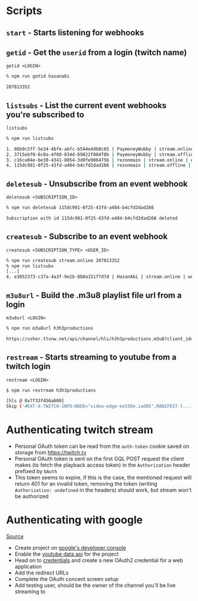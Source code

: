 # Scripts

## `start` - Starts listening for webhooks

## `getid` - Get the `userid` from a login (twitch name)

`getid <LOGIN>`

```bash
% npm run getid hasanabi

207813352
```

## `listsubs` - List the current event webhooks you're subscribed to

`listsubs`

```bash
% npm run listsubs

1. 06b9c5ff-5e34-4bfe-abfc-b544e4db8c65 | PaymoneyWubby | stream.online | enabled
2. 3715ebf0-6c0a-4f00-834d-69822f084f8b | PaymoneyWubby | stream.offline | enabled
3. c16ca04e-be30-4341-8054-3d0fe9064756 | rezonmain | stream.online | enabled
4. 115dc981-0f25-43fd-a484-b4cfd2dad266 | rezonmain | stream.offline | enabled
```

## `deletesub` - Unsubscribe from an event webhook

`deletesub <SUBSCRIPTION_ID>`

```bash
% npm run deletesub 115dc981-0f25-43fd-a484-b4cfd2dad266

Subscription with id 115dc981-0f25-43fd-a484-b4cfd2dad266 deleted
```

## `createsub` - Subscribe to an event webhook

`createsub <SUBSCRIPTION_TYPE> <USER_ID>`

```bash
% npm run createsub stream.online 207813352
% npm run listsubs
[...]
4. e3852373-c37a-4a3f-9e2b-8b0a151f7d7d | HasanAbi | stream.online | webhook_callback_verification_pending
```

## `m3u8url` - Build the .m3u8 playlist file url from a login

`m3u8url <LOGIN>`

```bash
% npm run m3u8url h3h3productions

https://usher.ttvnw.net/api/channel/hls/h3h3productions.m3u8?client_id=kim[...]
```

## `restream` - Starts streaming to youtube from a twitch login

`restream <LOGIN>`

```bash
$ npm run restream h3h3productions

[hls @ 0x7f33f456a600]
Skip ('#EXT-X-TWITCH-INFO:NODE="video-edge-ee538e.iad05",MANIFEST-[...]
```

# Authenticating twitch stream

- Personal OAuth token can be read from the `auth-token` cookie saved on storage from https://twitch.tv
- Personal OAuth token is sent on the first GQL POST request the client makes (to fetch the playback access token) in the `Authorization` header prefixed by `OAuth`
- This token seems to expire, if this is the case, the mentioned request will return 401 for an invalid token, removing the token (writing `Authorization: undefined` in the headers) should work, but stream won't be authorized

# Authenticating with google

[Source](https://developers.google.com/identity/protocols/oauth2/web-server)

- Create project on [google's developer console](https://console.cloud.google.com)
- Enable the [youtube data api](https://console.cloud.google.com/apis/api/youtube.googleapis.com) for the project
- Head on to [credentials](https://console.cloud.google.com/apis/credentials) and create a new OAuth2 credential for a web application
- Add the redirect URLs
- Complete the OAuth concent screen setup
- Add testing user, should be the owner of the channel you'll be live streaming to
